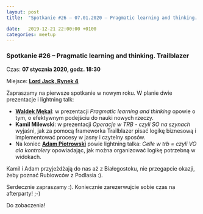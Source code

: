 ```yaml
---
layout: post
title:  "Spotkanie #26 – 07.01.2020 – Pragmatic learning and thinking. Trailblazer"

date:   2019-12-21 22:00:00 +0100
categories: meetup
---
```


### Spotkanie #26 – Pragmatic learning and thinking. Trailblazer

Czas: **07 stycznia 2020, godz. 18:30**

Miejsce: **[Lord Jack, Rynek 4](https://goo.gl/maps/zrtPaZJ5W8E2)**

Zapraszamy na pierwsze spotkanie w nowym roku. W planie dwie prezentacje i lightning talk:

* **[Waldek Mękal](https://twitter.com/wmekal)**: w prezentacji  _Pragmatic learning and thinking_ opowie o tym, o efektywnym podejściu do nauki nowych rzeczy. 
* **Kamil Milewski**: w prezentacji _Operacje w TRB - czyli SO na szynach_ wyjaśni, jak za pomocą frameworka Trailblazer pisać logikę biznesową i implementować procesy w jasny i czytelny sposów.
* Na koniec **[Adam Piotrowski](https://twitter.com/pan_sarin)** powie lightning talka: _Celle w trb = czyli VO ala kontrolery_ opowiadając, jak można organizować logikę potrzebną w widokach.

Kamil i Adam przyjeżdżają do nas aż z Białegostoku, nie przegapcie okazji, żeby poznać Rubiowców z Podlasia :).

Serdecznie zapraszamy :). Koniecznie zarezerwujcie sobie czas na afterparty! ;-)

Do zobaczenia!

